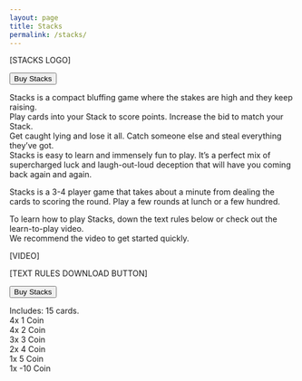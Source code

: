 ```yaml
---
layout: page  
title: Stacks
permalink: /stacks/
---
```

[STACKS LOGO]

<button type="button" onclick="window.location.href = 'https://www.thegamecrafter.com/games/stacks3';" class="btn btn-primary saleButton">Buy Stacks</button>

Stacks is a compact bluffing game where the stakes are high and they keep raising.  
Play cards into your Stack to score points. Increase the bid to match your Stack.  
Get caught lying and lose it all. Catch someone else and steal everything they’ve got.  
Stacks is easy to learn and immensely fun to play. It’s a perfect mix of supercharged luck and laugh-out-loud deception that will have you coming back again and again.  

Stacks is a 3-4 player game that takes about a minute from dealing the cards to scoring the round. Play a few rounds at lunch or a few hundred.  

To learn how to play Stacks, down the text rules below or check out the learn-to-play video.  
We recommend the video to get started quickly.  

[VIDEO]  

[TEXT RULES DOWNLOAD BUTTON]

<button type="button" onclick="window.location.href = 'https://www.thegamecrafter.com/games/stacks3';" class="btn btn-primary saleButton">Buy Stacks</button>

Includes: 15 cards.  
4x 1 Coin  
4x 2 Coin  
3x 3 Coin  
2x 4 Coin  
1x 5 Coin  
1x -10 Coin  
